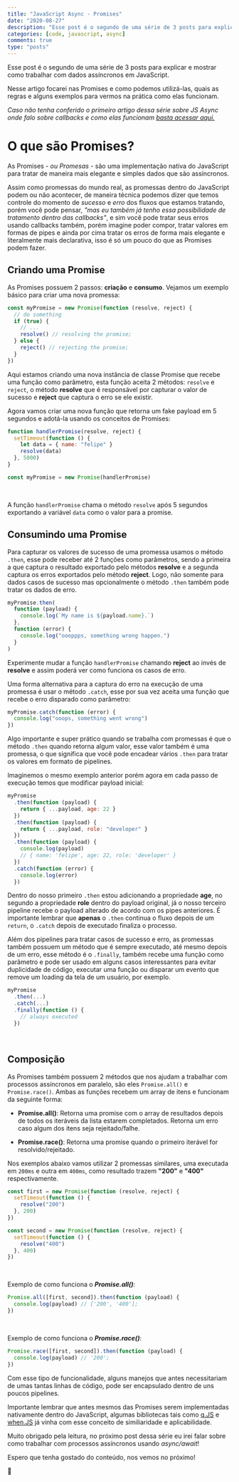 ```yaml
---
title: "JavaScript Async - Promises"
date: "2020-08-27"
description: "Esse post é o segundo de uma série de 3 posts para explicar e mostrar como trabalhar com dados assíncronos em JavaScript. As Promises - ou Promesas - são uma implementação nativa do JavaScript para tratar de maneira mais elegante e simples dados que são assíncronos."
categories: [code, javascript, async]
comments: true
type: "posts"
---
```


Esse post é o segundo de uma série de 3 posts para explicar e mostrar como trabalhar com dados assíncronos em JavaScript.

Nesse artigo focarei nas Promises e como podemos utilizá-las, quais as regras e alguns exemplos para vermos na prática como elas funcionam.

_Caso não tenha conferido o primeiro artigo dessa série sobre JS Async onde falo sobre callbacks e como elas funcionam [basta acessar aqui.](https://www.felipesousa.space/posts/pt/javascript-async-callbacks)_

# O que são Promises?

As Promises - _ou Promesas_ - são uma implementação nativa do JavaScript para tratar de maneira mais elegante e simples dados que são assíncronos.

Assim como promessas do mundo real, as promessas dentro do JavaScript podem ou não acontecer, de maneira técnica podemos dizer que temos controle do momento de _sucesso_ e _erro_ dos fluxos que estamos tratando, porém você pode pensar, _"mas eu também já tenho essa possibilidade de tratamento dentro das callbacks"_, e sim você pode tratar seus erros usando callbacks também, porém imagine poder compor, tratar valores em formas de pipes e ainda por cima tratar os erros de forma mais elegante e literalmente mais declarativa, isso é só um pouco do que as Promises podem fazer.

## Criando uma Promise

As Promises possuem 2 passos: **criação** e **consumo**. Vejamos um exemplo básico para criar uma nova promessa:

```javascript
const myPromise = new Promise(function (resolve, reject) {
  // do something
  if (true) {
    // ...
    resolve() // resolving the promise;
  } else {
    reject() // rejecting the promise;
  }
})
```

Aqui estamos criando uma nova instância de classe Promise que recebe uma função como parâmetro, esta função aceita 2 métodos: `resolve` e `reject`, o método **resolve** que é responsável por capturar o valor de sucesso e **reject** que captura o erro se ele existir.

Agora vamos criar uma nova função que retorna um fake payload em 5 segundos e adotá-la usando os conceitos de Promises:

```javascript
function handlerPromise(resolve, reject) {
  setTimeout(function () {
    let data = { name: "felipe" }
    resolve(data)
  }, 5000)
}

const myPromise = new Promise(handlerPromise)
```

<br />

A função `handlerPromise` chama o método `resolve` após 5 segundos exportando a variável `data` como o valor para a promise.

## Consumindo uma Promise

Para capturar os valores de sucesso de uma promessa usamos o método `.then`, esse pode receber até 2 funções como parâmetros, sendo a primeira a que captura o resultado exportado pelo métodos **resolve** e a segunda captura os erros exportados pelo método **reject**. Logo, não somente para dados casos de sucesso mas opcionalmente o método `.then` também pode tratar os dados de erro.

```javascript
myPromise.then(
  function (payload) {
    console.log(`My name is ${payload.name}.`)
  },
  function (error) {
    console.log("oooppps, something wrong happen.")
  }
)
```

Experimente mudar a função `handlerPromise` chamando **reject** ao invés de **resolve** e assim poderá ver como funciona os casos de erro.

Uma forma alternativa para a captura do erro na execução de uma promessa é usar o método `.catch`, esse por sua vez aceita uma função que recebe o erro disparado como parâmetro:

```javascript
myPromise.catch(function (error) {
  console.log("ooops, something went wrong")
})
```

Algo importante e super prático quando se trabalha com promessas é que o método `.then` quando retorna algum valor, esse valor também é uma promessa, o que significa que você pode encadear vários `.then` para tratar os valores em formato de pipelines.

Imaginemos o mesmo exemplo anterior porém agora em cada passo de execução temos que modificar payload inicial:

```javascript
myPromise
  .then(function (payload) {
    return { ...payload, age: 22 }
  })
  .then(function (payload) {
    return { ...payload, role: "developer" }
  })
  .then(function (payload) {
    console.log(payload)
    // { name: 'felipe', age: 22, role: 'developer' }
  })
  .catch(function (error) {
    console.log(error)
  })
```

Dentro do nosso primeiro `.then` estou adicionando a propriedade **age**, no segundo a propriedade **role** dentro do payload original, já o nosso terceiro pipeline recebe o payload alterado de acordo com os pipes anteriores. É importante lembrar que **apenas** o `.then` continua o fluxo depois de um `return`, o `.catch` depois de executado finaliza o processo.

Além dos pipelines para tratar casos de sucesso e erro, as promessas também possuem um método que é sempre executado, até mesmo depois de um erro, esse método é o `.finally`, também recebe uma função como parâmetro e pode ser usado em alguns casos interessantes para evitar duplicidade de código, executar uma função ou disparar um evento que remove um loading da tela de um usuário, por exemplo.

```javascript
myPromise
  .then(...)
  .catch(...)
  .finally(function () {
    // always executed
  })
```

<br />

## Composição

As Promises também possuem 2 métodos que nos ajudam a trabalhar com processos assíncronos em paralelo, são eles `Promise.all()` e `Promise.race()`. Ambas as funções recebem um array de itens e funcionam da seguinte forma:

- **Promise.all()**: Retorna uma promise com o array de resultados depois de todos os iteráveis da lista estarem completados. Retorna um erro caso algum dos itens seja rejeitado/falhe.

- **Promise.race()**: Retorna uma promise quando o primeiro iterável for resolvido/rejeitado.

Nos exemplos abaixo vamos utilizar 2 promessas similares, uma executada em `200ms` e outra em `400ms`, como resultado trazem **"200"** e **"400"** respectivamente.

```javascript
const first = new Promise(function (resolve, reject) {
  setTimeout(function () {
    resolve("200")
  }, 200)
})

const second = new Promise(function (resolve, reject) {
  setTimeout(function () {
    resolve("400")
  }, 400)
})
```

<br />

Exemplo de como funciona o **_Promise.all()_**:

```javascript
Promise.all([first, second]).then(function (payload) {
  console.log(payload) // ['200', '400'];
})
```

<br />

Exemplo de como funciona o **_Promise.race()_**:

```javascript
Promise.race([first, second]).then(function (payload) {
  console.log(payload) // '200';
})
```

Com esse tipo de funcionalidade, alguns manejos que antes necessitariam de umas tantas linhas de código, pode ser encapsulado dentro de uns poucos pipelines.

Importante lembrar que antes mesmos das Promises serem implementadas nativamente dentro do JavaScript, algumas bibliotecas tais como [q.JS](https://github.com/kriskowal/q) e [when.JS](https://github.com/cujojs/when) já vinha com esse conceito de similiaridade e aplicabilidade.

Muito obrigado pela leitura, no próximo post dessa série eu irei falar sobre como trabalhar com processos assíncronos usando _async/await_!

Espero que tenha gostado do conteúdo, nos vemos no próximo!

🦐
